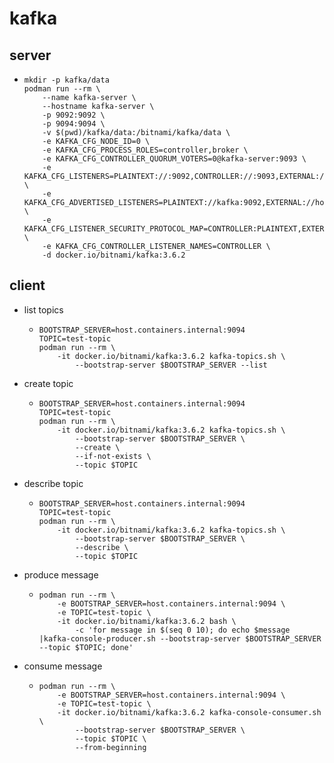 # kafka

## server

* ```shell
  mkdir -p kafka/data
  podman run --rm \
      --name kafka-server \
      --hostname kafka-server \
      -p 9092:9092 \
      -p 9094:9094 \
      -v $(pwd)/kafka/data:/bitnami/kafka/data \
      -e KAFKA_CFG_NODE_ID=0 \
      -e KAFKA_CFG_PROCESS_ROLES=controller,broker \
      -e KAFKA_CFG_CONTROLLER_QUORUM_VOTERS=0@kafka-server:9093 \
      -e KAFKA_CFG_LISTENERS=PLAINTEXT://:9092,CONTROLLER://:9093,EXTERNAL://:9094 \
      -e KAFKA_CFG_ADVERTISED_LISTENERS=PLAINTEXT://kafka:9092,EXTERNAL://host.containers.internal:9094 \
      -e KAFKA_CFG_LISTENER_SECURITY_PROTOCOL_MAP=CONTROLLER:PLAINTEXT,EXTERNAL:PLAINTEXT,PLAINTEXT:PLAINTEXT \
      -e KAFKA_CFG_CONTROLLER_LISTENER_NAMES=CONTROLLER \
      -d docker.io/bitnami/kafka:3.6.2
  ```

## client

* list topics
    + ```shell
      BOOTSTRAP_SERVER=host.containers.internal:9094
      TOPIC=test-topic
      podman run --rm \
          -it docker.io/bitnami/kafka:3.6.2 kafka-topics.sh \
              --bootstrap-server $BOOTSTRAP_SERVER --list
      ```
* create topic
    + ```shell
      BOOTSTRAP_SERVER=host.containers.internal:9094
      TOPIC=test-topic
      podman run --rm \
          -it docker.io/bitnami/kafka:3.6.2 kafka-topics.sh \
              --bootstrap-server $BOOTSTRAP_SERVER \
              --create \
              --if-not-exists \
              --topic $TOPIC
      ```
* describe topic
    + ```shell
      BOOTSTRAP_SERVER=host.containers.internal:9094
      TOPIC=test-topic
      podman run --rm \
          -it docker.io/bitnami/kafka:3.6.2 kafka-topics.sh \
              --bootstrap-server $BOOTSTRAP_SERVER \
              --describe \
              --topic $TOPIC
      ```
* produce message
    + ```shell
      podman run --rm \
          -e BOOTSTRAP_SERVER=host.containers.internal:9094 \
          -e TOPIC=test-topic \
          -it docker.io/bitnami/kafka:3.6.2 bash \
              -c 'for message in $(seq 0 10); do echo $message |kafka-console-producer.sh --bootstrap-server $BOOTSTRAP_SERVER --topic $TOPIC; done'
      ```
* consume message
    + ```shell
      podman run --rm \
          -e BOOTSTRAP_SERVER=host.containers.internal:9094 \
          -e TOPIC=test-topic \
          -it docker.io/bitnami/kafka:3.6.2 kafka-console-consumer.sh \
              --bootstrap-server $BOOTSTRAP_SERVER \
              --topic $TOPIC \
              --from-beginning
      ```
